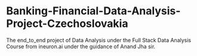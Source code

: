 # Banking-Financial-Data-Analysis-Project-Czechoslovakia
The end_to_end project of Data Analysis under the Full Stack Data Analysis Course from ineuron.ai under the guidance of Anand Jha sir.
